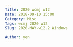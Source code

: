 ```yaml
---
Title: 2020 wcmj w12
Date: 2018-09-10 15:00
Category: Misc
Tags: wcmj 2020 w12
Slug: 2020-MAY-w12.2 Windows

Author: yen
---
```





<!-- PELICAN_END_SUMMARY -->